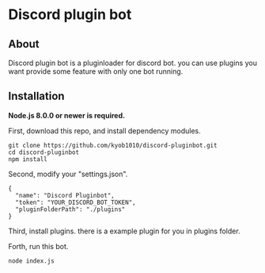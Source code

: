 # Discord plugin bot

## About
Discord plugin bot is a pluginloader for discord bot.
you can use plugins you want provide some feature with only one bot running.

## Installation
**Node.js 8.0.0 or newer is required.**

First, download this repo, and install dependency modules.
```
git clone https://github.com/kyob1010/discord-pluginbot.git
cd discord-pluginbot
npm install
```

Second, modify your "settings.json".
```
{
  "name": "Discord Pluginbot",
  "token": "YOUR_DISCORD_BOT_TOKEN",
  "pluginFolderPath": "./plugins"
}
```

Third, install plugins.
there is a example plugin for you in plugins folder.

Forth, run this bot.
```
node index.js
```
